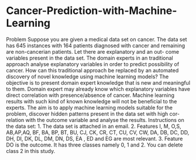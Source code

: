 # Cancer-Prediction-with-Machine-Learning
Problem Suppose you are given a medical data set on cancer. The data set has 645 instances with 164 patients diagnosed with cancer and remaining are non-cancerian patients. Let there are explanatory and an out- come variables present in the data set. The domain experts in an traditional approach analyse explanatory variables in order to predict possibility of cancer. How can this traditional approach be replaced by an automated discovery of novel knowledge using machine learning models? The objective is to present domain expert knowledge that is new and meaningful to them. Domain expert may already know which explanatory variables have direct correlation with presence/absence of cancer. Machine learning results with such kind of known knowledge will not be beneficial to the experts. The aim is to apply machine learning models suitable for the problem, discover hidden patterns present in the data set with high cor- relation with the outcome variable and analyse the results. Instructions on the data set: 1. The data set is attached in an email. 2. Features I, M, O,S, AB,AP,AQ, BF, BA, BP, BT, BU, CJ, CK, CR, CT, CU, CV, CW, DA, DB, DC, DD, DH, DI, DK, DL, DM, DN, DS, EA , ED and EG are most relevant. 3. Feature DO is the outcome. It has three classes namely 0, 1 and 2. You can delete class 2 in this study.
